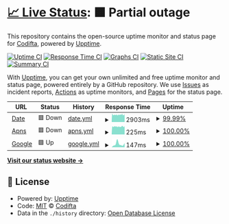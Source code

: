 # [📈 Live Status](https://Codifta.github.io/uptime): <!--live status--> **🟧 Partial outage**

This repository contains the open-source uptime monitor and status page for [Codifta](https://Codifta.github.io/uptime), powered by [Upptime](https://github.com/upptime/upptime).

[![Uptime CI](https://github.com/Codifta/uptime/workflows/Uptime%20CI/badge.svg)](https://github.com/Codifta/uptime/actions?query=workflow%3A%22Uptime+CI%22)
[![Response Time CI](https://github.com/Codifta/uptime/workflows/Response%20Time%20CI/badge.svg)](https://github.com/Codifta/uptime/actions?query=workflow%3A%22Response+Time+CI%22)
[![Graphs CI](https://github.com/Codifta/uptime/workflows/Graphs%20CI/badge.svg)](https://github.com/Codifta/uptime/actions?query=workflow%3A%22Graphs+CI%22)
[![Static Site CI](https://github.com/Codifta/uptime/workflows/Static%20Site%20CI/badge.svg)](https://github.com/Codifta/uptime/actions?query=workflow%3A%22Static+Site+CI%22)
[![Summary CI](https://github.com/Codifta/uptime/workflows/Summary%20CI/badge.svg)](https://github.com/Codifta/uptime/actions?query=workflow%3A%22Summary+CI%22)

With [Upptime](https://upptime.js.org), you can get your own unlimited and free uptime monitor and status page, powered entirely by a GitHub repository. We use [Issues](https://github.com/Codifta/uptime/issues) as incident reports, [Actions](https://github.com/Codifta/uptime/actions) as uptime monitors, and [Pages](https://Codifta.github.io/uptime) for the status page.

<!--start: status pages-->
<!-- This summary is generated by Upptime (https://github.com/upptime/upptime) -->
<!-- Do not edit this manually, your changes will be overwritten -->
<!-- prettier-ignore -->
| URL | Status | History | Response Time | Uptime |
| --- | ------ | ------- | ------------- | ------ |
| <img alt="" src="https://icons.duckduckgo.com/ip3/dubae.vip.ico" height="13"> [Date](https://dubae.vip) | 🟥 Down | [date.yml](https://github.com/Codifta/uptime/commits/HEAD/history/date.yml) | <details><summary><img alt="Response time graph" src="./graphs/date/response-time-week.png" height="20"> 2903ms</summary><br><a href="https://Codifta.github.io/uptime/history/date"><img alt="Response time 3067" src="https://img.shields.io/endpoint?url=https%3A%2F%2Fraw.githubusercontent.com%2FCodifta%2Fuptime%2FHEAD%2Fapi%2Fdate%2Fresponse-time.json"></a><br><a href="https://Codifta.github.io/uptime/history/date"><img alt="24-hour response time 2894" src="https://img.shields.io/endpoint?url=https%3A%2F%2Fraw.githubusercontent.com%2FCodifta%2Fuptime%2FHEAD%2Fapi%2Fdate%2Fresponse-time-day.json"></a><br><a href="https://Codifta.github.io/uptime/history/date"><img alt="7-day response time 2903" src="https://img.shields.io/endpoint?url=https%3A%2F%2Fraw.githubusercontent.com%2FCodifta%2Fuptime%2FHEAD%2Fapi%2Fdate%2Fresponse-time-week.json"></a><br><a href="https://Codifta.github.io/uptime/history/date"><img alt="30-day response time 2984" src="https://img.shields.io/endpoint?url=https%3A%2F%2Fraw.githubusercontent.com%2FCodifta%2Fuptime%2FHEAD%2Fapi%2Fdate%2Fresponse-time-month.json"></a><br><a href="https://Codifta.github.io/uptime/history/date"><img alt="1-year response time 3149" src="https://img.shields.io/endpoint?url=https%3A%2F%2Fraw.githubusercontent.com%2FCodifta%2Fuptime%2FHEAD%2Fapi%2Fdate%2Fresponse-time-year.json"></a></details> | <details><summary><a href="https://Codifta.github.io/uptime/history/date">99.99%</a></summary><a href="https://Codifta.github.io/uptime/history/date"><img alt="All-time uptime 96.80%" src="https://img.shields.io/endpoint?url=https%3A%2F%2Fraw.githubusercontent.com%2FCodifta%2Fuptime%2FHEAD%2Fapi%2Fdate%2Fuptime.json"></a><br><a href="https://Codifta.github.io/uptime/history/date"><img alt="24-hour uptime 99.96%" src="https://img.shields.io/endpoint?url=https%3A%2F%2Fraw.githubusercontent.com%2FCodifta%2Fuptime%2FHEAD%2Fapi%2Fdate%2Fuptime-day.json"></a><br><a href="https://Codifta.github.io/uptime/history/date"><img alt="7-day uptime 99.99%" src="https://img.shields.io/endpoint?url=https%3A%2F%2Fraw.githubusercontent.com%2FCodifta%2Fuptime%2FHEAD%2Fapi%2Fdate%2Fuptime-week.json"></a><br><a href="https://Codifta.github.io/uptime/history/date"><img alt="30-day uptime 99.96%" src="https://img.shields.io/endpoint?url=https%3A%2F%2Fraw.githubusercontent.com%2FCodifta%2Fuptime%2FHEAD%2Fapi%2Fdate%2Fuptime-month.json"></a><br><a href="https://Codifta.github.io/uptime/history/date"><img alt="1-year uptime 95.95%" src="https://img.shields.io/endpoint?url=https%3A%2F%2Fraw.githubusercontent.com%2FCodifta%2Fuptime%2FHEAD%2Fapi%2Fdate%2Fuptime-year.json"></a></details>
| <img alt="" src="https://icons.duckduckgo.com/ip3/dubae.vip.ico" height="13"> [Apns](https://dubae.vip/push/rest_notification.php) | 🟥 Down | [apns.yml](https://github.com/Codifta/uptime/commits/HEAD/history/apns.yml) | <details><summary><img alt="Response time graph" src="./graphs/apns/response-time-week.png" height="20"> 225ms</summary><br><a href="https://Codifta.github.io/uptime/history/apns"><img alt="Response time 642" src="https://img.shields.io/endpoint?url=https%3A%2F%2Fraw.githubusercontent.com%2FCodifta%2Fuptime%2FHEAD%2Fapi%2Fapns%2Fresponse-time.json"></a><br><a href="https://Codifta.github.io/uptime/history/apns"><img alt="24-hour response time 224" src="https://img.shields.io/endpoint?url=https%3A%2F%2Fraw.githubusercontent.com%2FCodifta%2Fuptime%2FHEAD%2Fapi%2Fapns%2Fresponse-time-day.json"></a><br><a href="https://Codifta.github.io/uptime/history/apns"><img alt="7-day response time 225" src="https://img.shields.io/endpoint?url=https%3A%2F%2Fraw.githubusercontent.com%2FCodifta%2Fuptime%2FHEAD%2Fapi%2Fapns%2Fresponse-time-week.json"></a><br><a href="https://Codifta.github.io/uptime/history/apns"><img alt="30-day response time 231" src="https://img.shields.io/endpoint?url=https%3A%2F%2Fraw.githubusercontent.com%2FCodifta%2Fuptime%2FHEAD%2Fapi%2Fapns%2Fresponse-time-month.json"></a><br><a href="https://Codifta.github.io/uptime/history/apns"><img alt="1-year response time 516" src="https://img.shields.io/endpoint?url=https%3A%2F%2Fraw.githubusercontent.com%2FCodifta%2Fuptime%2FHEAD%2Fapi%2Fapns%2Fresponse-time-year.json"></a></details> | <details><summary><a href="https://Codifta.github.io/uptime/history/apns">100.00%</a></summary><a href="https://Codifta.github.io/uptime/history/apns"><img alt="All-time uptime 77.70%" src="https://img.shields.io/endpoint?url=https%3A%2F%2Fraw.githubusercontent.com%2FCodifta%2Fuptime%2FHEAD%2Fapi%2Fapns%2Fuptime.json"></a><br><a href="https://Codifta.github.io/uptime/history/apns"><img alt="24-hour uptime 99.99%" src="https://img.shields.io/endpoint?url=https%3A%2F%2Fraw.githubusercontent.com%2FCodifta%2Fuptime%2FHEAD%2Fapi%2Fapns%2Fuptime-day.json"></a><br><a href="https://Codifta.github.io/uptime/history/apns"><img alt="7-day uptime 100.00%" src="https://img.shields.io/endpoint?url=https%3A%2F%2Fraw.githubusercontent.com%2FCodifta%2Fuptime%2FHEAD%2Fapi%2Fapns%2Fuptime-week.json"></a><br><a href="https://Codifta.github.io/uptime/history/apns"><img alt="30-day uptime 99.96%" src="https://img.shields.io/endpoint?url=https%3A%2F%2Fraw.githubusercontent.com%2FCodifta%2Fuptime%2FHEAD%2Fapi%2Fapns%2Fuptime-month.json"></a><br><a href="https://Codifta.github.io/uptime/history/apns"><img alt="1-year uptime 85.47%" src="https://img.shields.io/endpoint?url=https%3A%2F%2Fraw.githubusercontent.com%2FCodifta%2Fuptime%2FHEAD%2Fapi%2Fapns%2Fuptime-year.json"></a></details>
| <img alt="" src="https://icons.duckduckgo.com/ip3/www.google.com.ico" height="13"> [Google](https://www.google.com) | 🟩 Up | [google.yml](https://github.com/Codifta/uptime/commits/HEAD/history/google.yml) | <details><summary><img alt="Response time graph" src="./graphs/google/response-time-week.png" height="20"> 147ms</summary><br><a href="https://Codifta.github.io/uptime/history/google"><img alt="Response time 123" src="https://img.shields.io/endpoint?url=https%3A%2F%2Fraw.githubusercontent.com%2FCodifta%2Fuptime%2FHEAD%2Fapi%2Fgoogle%2Fresponse-time.json"></a><br><a href="https://Codifta.github.io/uptime/history/google"><img alt="24-hour response time 192" src="https://img.shields.io/endpoint?url=https%3A%2F%2Fraw.githubusercontent.com%2FCodifta%2Fuptime%2FHEAD%2Fapi%2Fgoogle%2Fresponse-time-day.json"></a><br><a href="https://Codifta.github.io/uptime/history/google"><img alt="7-day response time 147" src="https://img.shields.io/endpoint?url=https%3A%2F%2Fraw.githubusercontent.com%2FCodifta%2Fuptime%2FHEAD%2Fapi%2Fgoogle%2Fresponse-time-week.json"></a><br><a href="https://Codifta.github.io/uptime/history/google"><img alt="30-day response time 124" src="https://img.shields.io/endpoint?url=https%3A%2F%2Fraw.githubusercontent.com%2FCodifta%2Fuptime%2FHEAD%2Fapi%2Fgoogle%2Fresponse-time-month.json"></a><br><a href="https://Codifta.github.io/uptime/history/google"><img alt="1-year response time 128" src="https://img.shields.io/endpoint?url=https%3A%2F%2Fraw.githubusercontent.com%2FCodifta%2Fuptime%2FHEAD%2Fapi%2Fgoogle%2Fresponse-time-year.json"></a></details> | <details><summary><a href="https://Codifta.github.io/uptime/history/google">100.00%</a></summary><a href="https://Codifta.github.io/uptime/history/google"><img alt="All-time uptime 100.00%" src="https://img.shields.io/endpoint?url=https%3A%2F%2Fraw.githubusercontent.com%2FCodifta%2Fuptime%2FHEAD%2Fapi%2Fgoogle%2Fuptime.json"></a><br><a href="https://Codifta.github.io/uptime/history/google"><img alt="24-hour uptime 100.00%" src="https://img.shields.io/endpoint?url=https%3A%2F%2Fraw.githubusercontent.com%2FCodifta%2Fuptime%2FHEAD%2Fapi%2Fgoogle%2Fuptime-day.json"></a><br><a href="https://Codifta.github.io/uptime/history/google"><img alt="7-day uptime 100.00%" src="https://img.shields.io/endpoint?url=https%3A%2F%2Fraw.githubusercontent.com%2FCodifta%2Fuptime%2FHEAD%2Fapi%2Fgoogle%2Fuptime-week.json"></a><br><a href="https://Codifta.github.io/uptime/history/google"><img alt="30-day uptime 100.00%" src="https://img.shields.io/endpoint?url=https%3A%2F%2Fraw.githubusercontent.com%2FCodifta%2Fuptime%2FHEAD%2Fapi%2Fgoogle%2Fuptime-month.json"></a><br><a href="https://Codifta.github.io/uptime/history/google"><img alt="1-year uptime 100.00%" src="https://img.shields.io/endpoint?url=https%3A%2F%2Fraw.githubusercontent.com%2FCodifta%2Fuptime%2FHEAD%2Fapi%2Fgoogle%2Fuptime-year.json"></a></details>

<!--end: status pages-->

[**Visit our status website →**](https://Codifta.github.io/uptime)

## 📄 License

- Powered by: [Upptime](https://github.com/upptime/upptime)
- Code: [MIT](./LICENSE) © [Codifta](https://Codifta.github.io/uptime)
- Data in the `./history` directory: [Open Database License](https://opendatacommons.org/licenses/odbl/1-0/)
